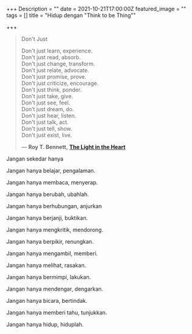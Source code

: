 +++
Description = ""
date = 2021-10-21T17:00:00Z
featured_image = ""
tags = []
title = "Hidup dengan \"Think to be Thing\""

+++
> Don't Just
>
> Don't just learn, experience.  
> Don't just read, absorb.  
> Don't just change, transform.  
> Don't just relate, advocate.  
> Don't just promise, prove.  
> Don't just criticize, encourage.  
> Don't just think, ponder.  
> Don't just take, give.  
> Don't just see, feel.  
> Don’t just dream, do.  
> Don't just hear, listen.  
> Don't just talk, act.  
> Don't just tell, show.  
> Don't just exist, live.
>
> ― **Roy T. Bennett,** [**The Light in the Heart**](https://www.goodreads.com/work/quotes/49604402)

Jangan sekedar hanya 

Jangan hanya belajar, pengalaman.

Jangan hanya membaca, menyerap.

Jangan hanya berubah, ubahlah.

Jangan hanya berhubungan, anjurkan

Jangan hanya berjanji, buktikan.

Jangan hanya mengkritik, mendorong.

Jangan hanya berpikir, renungkan.

Jangan hanya mengambil, memberi.

Jangan hanya melihat, rasakan.

Jangan hanya bermimpi, lakukan.

Jangan hanya mendengar, dengarkan.

Jangan hanya bicara, bertindak.

Jangan hanya memberi tahu, tunjukkan.

Jangan hanya hidup, hiduplah.